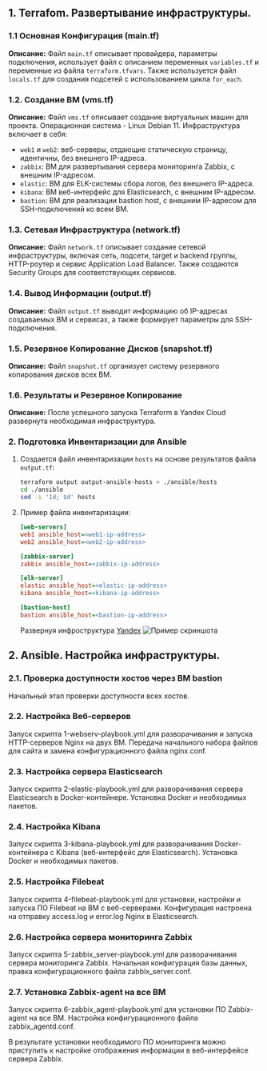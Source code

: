 ## 1. Terrafom. Развертывание инфраструктуры.

### 1.1 Основная Конфигурация (main.tf)

**Описание:** Файл `main.tf` описывает провайдера, параметры подключения, использует файл с описанием переменных `variables.tf` и переменные из файла `terraform.tfvars`. Также используется файл `locals.tf` для создания подсетей с использованием цикла `for_each`.

### 1.2. Создание ВМ (vms.tf)

**Описание:** Файл `vms.tf` описывает создание виртуальных машин для проекта. Операционная система - Linux Debian 11. Инфраструктура включает в себя:

- `web1` и `web2`: веб-серверы, отдающие статическую страницу, идентичны, без внешнего IP-адреса.
- `zabbix`: ВМ для развертывания сервера мониторинга Zabbix, с внешним IP-адресом.
- `elastic`: ВМ для ELK-системы сбора логов, без внешнего IP-адреса.
- `kibana`: ВМ веб-интерфейс для Elasticsearch, с внешним IP-адресом.
- `bastion`: ВМ для реализации bastion host, с внешним IP-адресом для SSH-подключений ко всем ВМ.

### 1.3. Сетевая Инфраструктура (network.tf)

**Описание:** Файл `network.tf` описывает создание сетевой инфраструктуры, включая сеть, подсети, target и backend группы, HTTP-роутер и сервис Application Load Balancer. Также создаются Security Groups для соответствующих сервисов.

### 1.4. Вывод Информации (output.tf)

**Описание:** Файл `output.tf` выводит информацию об IP-адресах создаваемых ВМ и сервисах, а также формирует параметры для SSH-подключения.

### 1.5. Резервное Копирование Дисков (snapshot.tf)

**Описание:** Файл `snapshot.tf` организует систему резервного копирования дисков всех ВМ.

### 1.6. Результаты и Резервное Копирование

**Описание:** После успешного запуска Terraform в Yandex Cloud развернута необходимая инфраструктура.

### 2. Подготовка Инвентаризации для Ansible

1. Создается файл инвентаризации `hosts` на основе результатов файла `output.tf`:
    ```bash
    terraform output output-ansible-hosts > ./ansible/hosts
    cd ./ansible
    sed -i '1d; $d' hosts
    ```

2. Пример файла инвентаризации:
    ```ini
    [web-servers]
    web1 ansible_host=<web1-ip-address>
    web2 ansible_host=<web2-ip-address>

    [zabbix-server]
    zabbix ansible_host=<zabbix-ip-address>

    [elk-server]
    elastic ansible_host=<elastic-ip-address>
    kibana ansible_host=<kibana-ip-address>

    [bastion-host]
    bastion ansible_host=<bastion-ip-address>
    ```
    Развернуя инфроструктура
   [Yandex](/VVEREW01F/diplom_sys/blob/main/IMG/yandex_1.PNG)
![Пример скриншота](https://example.com/path/to/your/screenshot.png)


## 2. Ansible. Настройка инфраструктуры.

### 2.1. Проверка доступности хостов через ВМ bastion

Начальный этап проверки доступности всех хостов.

### 2.2. Настройка Веб-серверов

Запуск скрипта 1-webserv-playbook.yml для разворачивания и запуска HTTP-серверов Nginx на двух ВМ. Передача начального набора файлов для сайта и замена конфигурационного файла nginx.conf.

### 2.3. Настройка сервера Elasticsearch

Запуск скрипта 2-elastic-playbook.yml для разворачивания сервера Elasticsearch в Docker-контейнере. Установка Docker и необходимых пакетов.

### 2.4. Настройка Kibana

Запуск скрипта 3-kibana-playbook.yml для разворачивания Docker-контейнера с Kibana (веб-интерфейс для Elasticsearch). Установка Docker и необходимых пакетов.

### 2.5. Настройка Filebeat

Запуск скрипта 4-filebeat-playbook.yml для установки, настройки и запуска ПО Filebeat на ВМ с веб-серверами. Конфигурация настроена на отправку access.log и error.log Nginx в Elasticsearch.

### 2.6. Настройка сервера мониторинга Zabbix

Запуск скрипта 5-zabbix_server-playbook.yml для разворачивания сервера мониторинга Zabbix. Начальная конфигурация базы данных, правка конфигурационного файла zabbix_server.conf.

### 2.7. Установка Zabbix-agent на все ВМ

Запуск скрипта 6-zabbix_agent-playbook.yml для установки ПО Zabbix-agent на все ВМ. Настройка конфигурационного файла zabbix_agentd.conf.

В результате установки необходимого ПО мониторинга можно приступить к настройке отображения информации в веб-интерфейсе сервера Zabbix.
